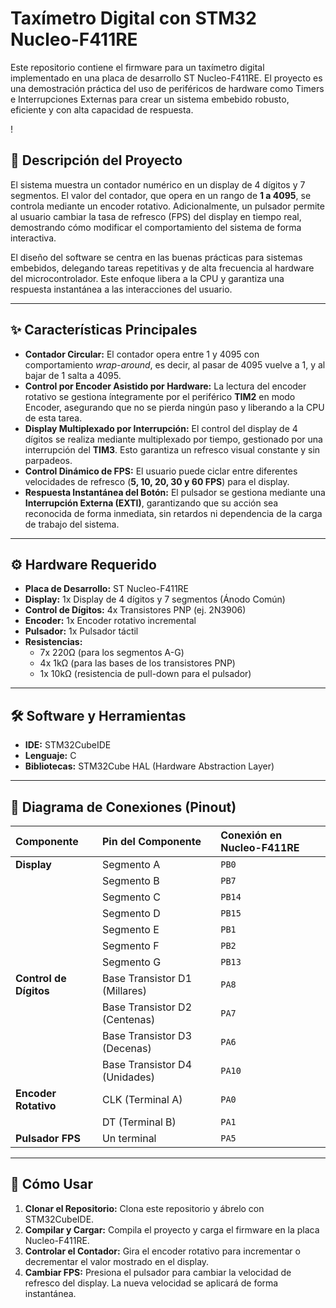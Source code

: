 # Taxímetro Digital con STM32 Nucleo-F411RE

Este repositorio contiene el firmware para un taxímetro digital implementado en una placa de desarrollo ST Nucleo-F411RE. El proyecto es una demostración práctica del uso de periféricos de hardware como Timers e Interrupciones Externas para crear un sistema embebido robusto, eficiente y con alta capacidad de respuesta.

!

## 📜 Descripción del Proyecto

El sistema muestra un contador numérico en un display de 4 dígitos y 7 segmentos. El valor del contador, que opera en un rango de **1 a 4095**, se controla mediante un encoder rotativo. Adicionalmente, un pulsador permite al usuario cambiar la tasa de refresco (FPS) del display en tiempo real, demostrando cómo modificar el comportamiento del sistema de forma interactiva.

El diseño del software se centra en las buenas prácticas para sistemas embebidos, delegando tareas repetitivas y de alta frecuencia al hardware del microcontrolador. Este enfoque libera a la CPU y garantiza una respuesta instantánea a las interacciones del usuario.

***

## ✨ Características Principales

* **Contador Circular:** El contador opera entre 1 y 4095 con comportamiento *wrap-around*, es decir, al pasar de 4095 vuelve a 1, y al bajar de 1 salta a 4095.
* **Control por Encoder Asistido por Hardware:** La lectura del encoder rotativo se gestiona íntegramente por el periférico **TIM2** en modo Encoder, asegurando que no se pierda ningún paso y liberando a la CPU de esta tarea.
* **Display Multiplexado por Interrupción:** El control del display de 4 dígitos se realiza mediante multiplexado por tiempo, gestionado por una interrupción del **TIM3**. Esto garantiza un refresco visual constante y sin parpadeos.
* **Control Dinámico de FPS:** El usuario puede ciclar entre diferentes velocidades de refresco (**5, 10, 20, 30 y 60 FPS**) para el display.
* **Respuesta Instantánea del Botón:** El pulsador se gestiona mediante una **Interrupción Externa (EXTI)**, garantizando que su acción sea reconocida de forma inmediata, sin retardos ni dependencia de la carga de trabajo del sistema.

***

## ⚙️ Hardware Requerido

* **Placa de Desarrollo:** ST Nucleo-F411RE
* **Display:** 1x Display de 4 dígitos y 7 segmentos (Ánodo Común)
* **Control de Dígitos:** 4x Transistores PNP (ej. 2N3906)
* **Encoder:** 1x Encoder rotativo incremental
* **Pulsador:** 1x Pulsador táctil
* **Resistencias:**
    * 7x 220Ω (para los segmentos A-G)
    * 4x 1kΩ (para las bases de los transistores PNP)
    * 1x 10kΩ (resistencia de pull-down para el pulsador)

***

## 🛠️ Software y Herramientas

* **IDE:** STM32CubeIDE
* **Lenguaje:** C
* **Bibliotecas:** STM32Cube HAL (Hardware Abstraction Layer)

***

## 🔌 Diagrama de Conexiones (Pinout)

| Componente              | Pin del Componente              | Conexión en Nucleo-F411RE |
| :---------------------- | :------------------------------ | :------------------------ |
| **Display** | Segmento A                      | `PB0`                     |
|                         | Segmento B                      | `PB7`                     |
|                         | Segmento C                      | `PB14`                    |
|                         | Segmento D                      | `PB15`                    |
|                         | Segmento E                      | `PB1`                     |
|                         | Segmento F                      | `PB2`                     |
|                         | Segmento G                      | `PB13`                    |
| **Control de Dígitos** | Base Transistor D1 (Millares)   | `PA8`                     |
|                         | Base Transistor D2 (Centenas)   | `PA7`                     |
|                         | Base Transistor D3 (Decenas)    | `PA6`                     |
|                         | Base Transistor D4 (Unidades)   | `PA10`                    |
| **Encoder Rotativo** | CLK (Terminal A)                | `PA0`                     |
|                         | DT (Terminal B)                 | `PA1`                     |
| **Pulsador FPS** | Un terminal                     | `PA5`                     |

***

## 🚀 Cómo Usar

1.  **Clonar el Repositorio:** Clona este repositorio y ábrelo con STM32CubeIDE.
2.  **Compilar y Cargar:** Compila el proyecto y carga el firmware en la placa Nucleo-F411RE.
3.  **Controlar el Contador:** Gira el encoder rotativo para incrementar o decrementar el valor mostrado en el display.
4.  **Cambiar FPS:** Presiona el pulsador para cambiar la velocidad de refresco del display. La nueva velocidad se aplicará de forma instantánea.
